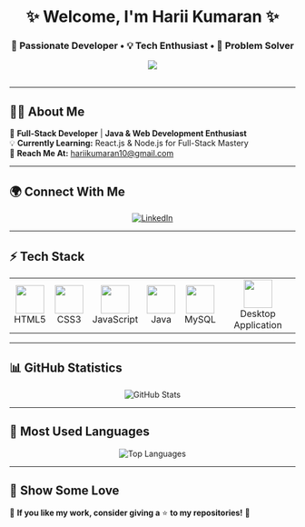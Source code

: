 <!-- GitHub Profile ReadMe -->

<h1 align="center">✨ Welcome, I'm Harii Kumaran ✨</h1>
<h3 align="center">🚀 Passionate Developer • 💡 Tech Enthusiast • 🎯 Problem Solver</h3>

<p align="center">
  <img src="https://readme-typing-svg.herokuapp.com?font=Fira+Code&size=24&duration=3000&pause=500&color=FFA500&center=true&vCenter=true&multiline=true&width=700&lines=🚀+Building+Innovative+Projects;" />
  <br><br>
</p>


---

## 👨‍💻 About Me  
🎯 **Full-Stack Developer** | **Java & Web Development Enthusiast**  
💡 **Currently Learning:** React.js & Node.js for Full-Stack Mastery  
📩 **Reach Me At:** hariikumaran10@gmail.com  

---

## 🌍 Connect With Me  
<p align="center">
  <a href="https://www.linkedin.com/in/harii-kumaran-v-442b36257" target="_blank">
    <img src="https://img.shields.io/badge/LinkedIn-%230077B5.svg?style=for-the-badge&logo=linkedin&logoColor=white" alt="LinkedIn" />
  </a>
</p>

---

## ⚡ Tech Stack  
<table align="center">
  <tr>
    <td align="center"><img src="https://cdn.jsdelivr.net/gh/devicons/devicon/icons/html5/html5-original.svg" width="50px"><br>HTML5</td>
    <td align="center"><img src="https://cdn.jsdelivr.net/gh/devicons/devicon/icons/css3/css3-original.svg" width="50px"><br>CSS3</td>
    <td align="center"><img src="https://cdn.jsdelivr.net/gh/devicons/devicon/icons/javascript/javascript-original.svg" width="50px"><br>JavaScript</td>
    <td align="center"><img src="https://cdn.jsdelivr.net/gh/devicons/devicon/icons/java/java-original.svg" width="50px"><br>Java</td>
    <td align="center"><img src="https://cdn.jsdelivr.net/gh/devicons/devicon/icons/mysql/mysql-original.svg" width="50px"><br>MySQL</td>
    <td align="center"><img src="https://cdn.jsdelivr.net/gh/devicons/devicon/icons/windows8/windows8-original.svg" width="50px"><br>Desktop Application</td>
  </tr>
</table>

---

## 📊 GitHub Statistics  
<p align="center">
  <img src="https://github-readme-stats.vercel.app/api?username=HariiKumaran&show_icons=true&theme=midnight-purple&count_private=true" alt="GitHub Stats" />
</p>

---

## 🚀 Most Used Languages  
<p align="center">
  <img src="https://github-readme-stats.vercel.app/api/top-langs/?username=HariiKumaran&layout=compact&theme=midnight-purple" alt="Top Languages" />
</p>

---

## 🌟 Show Some Love  
🌠 **If you like my work, consider giving a** ⭐ **to my repositories!** 🚀  
